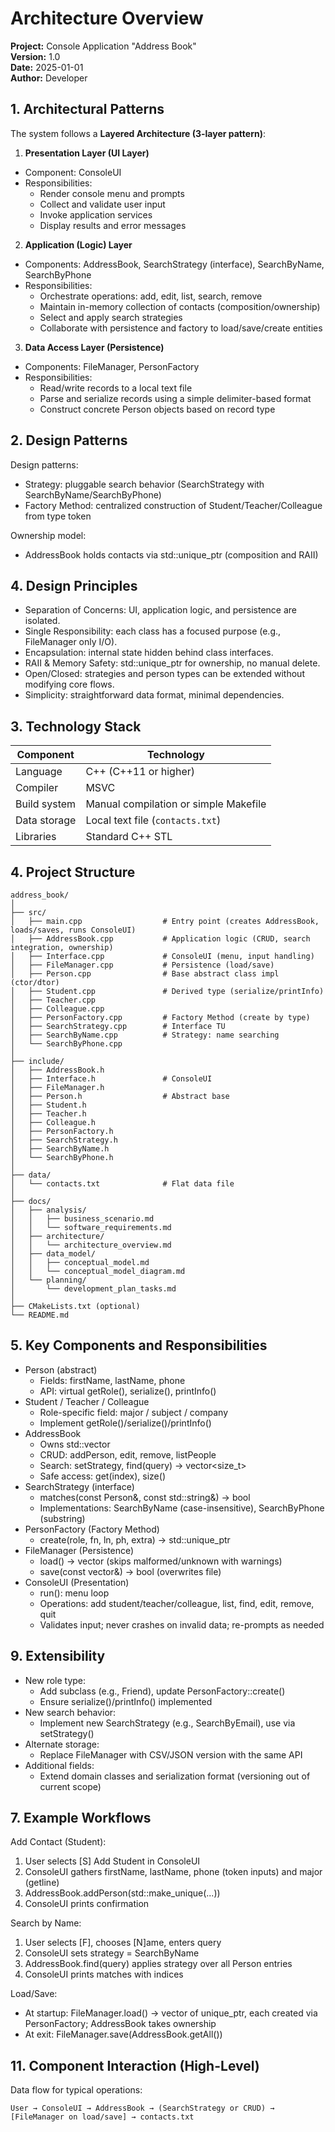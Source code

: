 # Architecture Overview

**Project:** Console Application "Address Book"  
**Version:** 1.0  
**Date:** 2025-01-01  
**Author:** Developer  

## 1. Architectural Patterns

The system follows a **Layered Architecture (3-layer pattern)**:

1. **Presentation Layer (UI Layer)**  
- Component: ConsoleUI  
- Responsibilities:
  - Render console menu and prompts
  - Collect and validate user input
  - Invoke application services 
  - Display results and error messages

2. **Application (Logic) Layer**  
- Components: AddressBook, SearchStrategy (interface), SearchByName, SearchByPhone  
- Responsibilities:
  - Orchestrate operations: add, edit, list, search, remove
  - Maintain in-memory collection of contacts (composition/ownership)
  - Select and apply search strategies 
  - Collaborate with persistence and factory to load/save/create entities

3. **Data Access Layer (Persistence)**  
- Components: FileManager, PersonFactory  
- Responsibilities:
  - Read/write records to a local text file 
  - Parse and serialize records using a simple delimiter-based format
  - Construct concrete Person objects based on record type 

## 2. Design Patterns

Design patterns:
- Strategy: pluggable search behavior (SearchStrategy with SearchByName/SearchByPhone)
- Factory Method: centralized construction of Student/Teacher/Colleague from type token

Ownership model:
- AddressBook holds contacts via std::unique_ptr<Person> (composition and RAII)

## 4. Design Principles

- Separation of Concerns: UI, application logic, and persistence are isolated.
- Single Responsibility: each class has a focused purpose (e.g., FileManager only I/O).
- Encapsulation: internal state hidden behind class interfaces.
- RAII & Memory Safety: std::unique_ptr for ownership, no manual delete.
- Open/Closed: strategies and person types can be extended without modifying core flows.
- Simplicity: straightforward data format, minimal dependencies.

## 3. Technology Stack 

| Component | Technology |
|------------|-------------|
| Language | C++ (C++11 or higher) |
| Compiler | MSVC |
| Build system | Manual compilation or simple Makefile |
| Data storage | Local text file (`contacts.txt`) |
| Libraries | Standard C++ STL |

## 4. Project Structure 

```
address_book/
│
├── src/
│   ├── main.cpp                  # Entry point (creates AddressBook, loads/saves, runs ConsoleUI)
│   ├── AddressBook.cpp           # Application logic (CRUD, search integration, ownership)
│   ├── Interface.cpp             # ConsoleUI (menu, input handling)
│   ├── FileManager.cpp           # Persistence (load/save)
│   ├── Person.cpp                # Base abstract class impl (ctor/dtor)
│   ├── Student.cpp               # Derived type (serialize/printInfo)
│   ├── Teacher.cpp
│   ├── Colleague.cpp
│   ├── PersonFactory.cpp         # Factory Method (create by type)
│   ├── SearchStrategy.cpp        # Interface TU
│   ├── SearchByName.cpp          # Strategy: name searching
│   └── SearchByPhone.cpp
│
├── include/
│   ├── AddressBook.h
│   ├── Interface.h               # ConsoleUI
│   ├── FileManager.h
│   ├── Person.h                  # Abstract base
│   ├── Student.h
│   ├── Teacher.h
│   ├── Colleague.h
│   ├── PersonFactory.h
│   ├── SearchStrategy.h
│   ├── SearchByName.h
│   └── SearchByPhone.h
│
├── data/
│   └── contacts.txt              # Flat data file
│
├── docs/
│   ├── analysis/
│   │   ├── business_scenario.md
│   │   └── software_requirements.md
│   ├── architecture/
│   │   └── architecture_overview.md
│   ├── data_model/
│   │   ├── conceptual_model.md
│   │   └── conceptual_model_diagram.md
│   └── planning/
│       └── development_plan_tasks.md
│
├── CMakeLists.txt (optional)
└── README.md
```

## 5. Key Components and Responsibilities

- Person (abstract)
  - Fields: firstName, lastName, phone
  - API: virtual getRole(), serialize(), printInfo()
- Student / Teacher / Colleague
  - Role-specific field: major / subject / company
  - Implement getRole()/serialize()/printInfo()
- AddressBook
  - Owns std::vector
  - CRUD: addPerson, edit, remove, listPeople
  - Search: setStrategy, find(query) → vector<size_t>
  - Safe access: get(index), size()
- SearchStrategy (interface)
  - matches(const Person&, const std::string&) → bool
  - Implementations: SearchByName (case-insensitive), SearchByPhone (substring)
- PersonFactory (Factory Method)
  - create(role, fn, ln, ph, extra) → std::unique_ptr<Person>
- FileManager (Persistence)
  - load() → vector (skips malformed/unknown with warnings)
  - save(const vector&) → bool (overwrites file)
- ConsoleUI (Presentation)
  - run(): menu loop
  - Operations: add student/teacher/colleague, list, find, edit, remove, quit
  - Validates input; never crashes on invalid data; re-prompts as needed

## 9. Extensibility 

- New role type:
  - Add subclass (e.g., Friend), update PersonFactory::create()
  - Ensure serialize()/printInfo() implemented
- New search behavior:
  - Implement new SearchStrategy (e.g., SearchByEmail), use via setStrategy()
- Alternate storage:
  - Replace FileManager with CSV/JSON version with the same API
- Additional fields:
  - Extend domain classes and serialization format (versioning out of current scope)

## 7. Example Workflows

Add Contact (Student):
1) User selects [S] Add Student in ConsoleUI
2) ConsoleUI gathers firstName, lastName, phone (token inputs) and major (getline)
3) AddressBook.addPerson(std::make_unique<Student>(...))
4) ConsoleUI prints confirmation

Search by Name:
1) User selects [F], chooses [N]ame, enters query
2) ConsoleUI sets strategy = SearchByName
3) AddressBook.find(query) applies strategy over all Person entries
4) ConsoleUI prints matches with indices

Load/Save:
- At startup: FileManager.load() → vector of unique_ptr<Person>, each created via PersonFactory; AddressBook takes ownership
- At exit: FileManager.save(AddressBook.getAll())

## 11. Component Interaction (High-Level)

Data flow for typical operations:

```
User → ConsoleUI → AddressBook → (SearchStrategy or CRUD) → [FileManager on load/save] → contacts.txt
```

